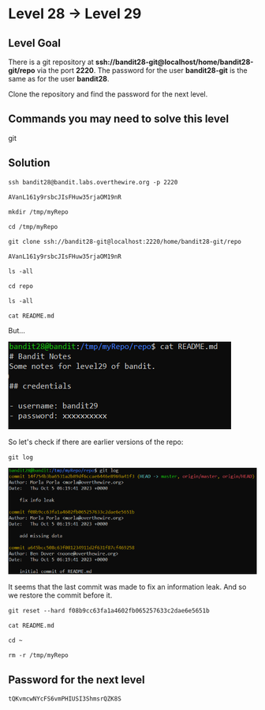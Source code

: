 # Level 28 → Level 29

## Level Goal
There is a git repository at **ssh://bandit28-git@localhost/home/bandit28-git/repo** via the port **2220**. The password for the user **bandit28-git** is the same as for the user **bandit28**.

Clone the repository and find the password for the next level.

## Commands you may need to solve this level
git

## Solution
```
ssh bandit28@bandit.labs.overthewire.org -p 2220
```
```
AVanL161y9rsbcJIsFHuw35rjaOM19nR
```
```
mkdir /tmp/myRepo
```
```
cd /tmp/myRepo
```
```
git clone ssh://bandit28-git@localhost:2220/home/bandit28-git/repo
```
```
AVanL161y9rsbcJIsFHuw35rjaOM19nR
```
```
ls -all
```
```
cd repo
```
```
ls -all
```
```
cat README.md
```
But...

<img src="./28.1.png"></img>

So let's check if there are earlier versions of the repo:

```
git log
```

<img src="./28.2.png"></img>

It seems that the last commit was made to fix an information leak. And so we restore the commit before it.

```
git reset --hard f08b9cc63fa1a4602fb065257633c2dae6e5651b
```
```
cat README.md
```
```
cd ~
```
```
rm -r /tmp/myRepo
```

## Password for the next level
```
tQKvmcwNYcFS6vmPHIUSI3ShmsrQZK8S
```
